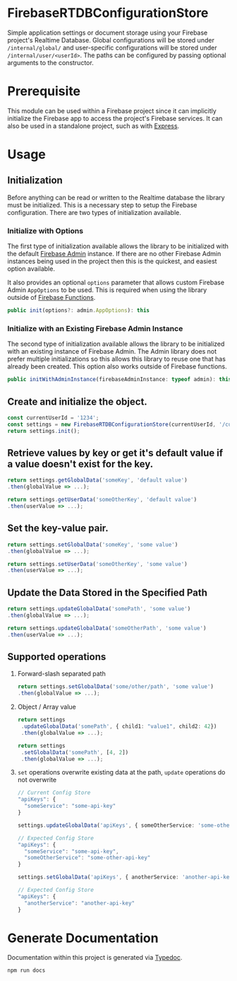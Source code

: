 # FirebaseRTDBConfigurationStore

Simple application settings or document storage using your Firebase project's Realtime Database. Global configurations will be stored under `/internal/global/` and user-specific configurations will be stored under `/internal/user/<userId>`. The paths can be configured by passing optional arguments to the constructor.

# Prerequisite

This module can be used within a Firebase project since it can implicitly initialize the Firebase app to access the project's Firebase services. It can also be used in a standalone project, such as with [Express](https://expressjs.com/).

# Usage

## Initialization

Before anything can be read or written to the Realtime database the library must be initialized. This is a necessary step to setup the Firebase configuration. There are two types of initialization available.

### Initialize with Options

The first type of initialization available allows the library to be initialized with the default [Firebase Admin](https://firebase.google.com/docs/admin/setup) instance. If there are no other Firebase Admin instances being used in the project then this is the quickest, and easiest option available.

It also provides an optional `options` parameter that allows custom Firebase Admin `AppOptions` to be used. This is required when using the library outside of [Firebase Functions](https://firebase.google.com/docs/functions/).

```ts
public init(options?: admin.AppOptions): this
```

### Initialize with an Existing Firebase Admin Instance

The second type of initialization available allows the library to be initialized with an existing instance of Firebase Admin. The Admin library does not prefer multiple initializations so this allows this library to reuse one that has already been created. This option also works outside of Firebase functions.

```ts
public initWithAdminInstance(firebaseAdminInstance: typeof admin): this
```

## Create and initialize the object.

```ts
const currentUserId = '1234';
const settings = new FirebaseRTDBConfigurationStore(currentUserId, '/custom/pathToGlobalConfig/', '/custom/pathToUserConfig');
return settings.init();
```

## Retrieve values by key or get it's default value if a value doesn't exist for the key.

```ts
return settings.getGlobalData('someKey', 'default value')
.then(globalValue => ...);
```

```ts
return settings.getUserData('someOtherKey', 'default value')
.then(userValue => ...);
```

## Set the key-value pair.

```ts
return settings.setGlobalData('someKey', 'some value')
.then(globalValue => ...);
```

```ts
return settings.setUserData('someOtherKey', 'some value')
.then(userValue => ...);
```

## Update the Data Stored in the Specified Path

```ts
return settings.updateGlobalData('somePath', 'some value')
.then(globalValue => ...);
```

```ts
return settings.updateGlobalData('someOtherPath', 'some value')
.then(userValue => ...);
```

## Supported operations

1. Forward-slash separated path

   ```ts
   return settings.setGlobalData('some/other/path', 'some value')
   .then(globalValue => ...);
   ```

1. Object / Array value

   ```ts
   return settings
    .updateGlobalData('somePath', { child1: "value1", child2: 42})
    .then(globalValue => ...);
   ```

   ```ts
   return settings
    .setGlobalData('somePath', [4, 2])
    .then(globalValue => ...);
   ```

1. `set` operations overwrite existing data at the path, `update` operations do not overwrite

   ```js
   // Current Config Store
   "apiKeys": {
     "someService": "some-api-key"
   }
   ```

   ```ts
   settings.updateGlobalData('apiKeys', { someOtherService: 'some-other-api-key' });

   // Expected Config Store
   "apiKeys": {
     "someService": "some-api-key",
     "someOtherService": "some-other-api-key"
   }
   ```

   ```ts
   settings.setGlobalData('apiKeys', { anotherService: 'another-api-key' });

   // Expected Config Store
   "apiKeys": {
     "anotherService": "another-api-key"
   }
   ```

# Generate Documentation

Documentation within this project is generated via [Typedoc](https://typedoc.org).

```bassh
npm run docs
```
